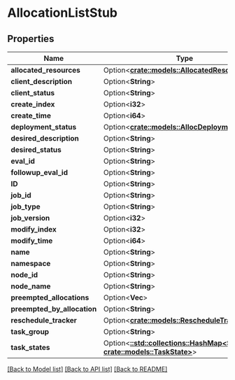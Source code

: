 # AllocationListStub

## Properties

Name | Type | Description | Notes
------------ | ------------- | ------------- | -------------
**allocated_resources** | Option<[**crate::models::AllocatedResources**](AllocatedResources.md)> |  | [optional]
**client_description** | Option<**String**> |  | [optional]
**client_status** | Option<**String**> |  | [optional]
**create_index** | Option<**i32**> |  | [optional]
**create_time** | Option<**i64**> |  | [optional]
**deployment_status** | Option<[**crate::models::AllocDeploymentStatus**](AllocDeploymentStatus.md)> |  | [optional]
**desired_description** | Option<**String**> |  | [optional]
**desired_status** | Option<**String**> |  | [optional]
**eval_id** | Option<**String**> |  | [optional]
**followup_eval_id** | Option<**String**> |  | [optional]
**ID** | Option<**String**> |  | [optional]
**job_id** | Option<**String**> |  | [optional]
**job_type** | Option<**String**> |  | [optional]
**job_version** | Option<**i32**> |  | [optional]
**modify_index** | Option<**i32**> |  | [optional]
**modify_time** | Option<**i64**> |  | [optional]
**name** | Option<**String**> |  | [optional]
**namespace** | Option<**String**> |  | [optional]
**node_id** | Option<**String**> |  | [optional]
**node_name** | Option<**String**> |  | [optional]
**preempted_allocations** | Option<**Vec<String>**> |  | [optional]
**preempted_by_allocation** | Option<**String**> |  | [optional]
**reschedule_tracker** | Option<[**crate::models::RescheduleTracker**](RescheduleTracker.md)> |  | [optional]
**task_group** | Option<**String**> |  | [optional]
**task_states** | Option<[**::std::collections::HashMap<String, crate::models::TaskState>**](TaskState.md)> |  | [optional]

[[Back to Model list]](../README.md#documentation-for-models) [[Back to API list]](../README.md#documentation-for-api-endpoints) [[Back to README]](../README.md)


